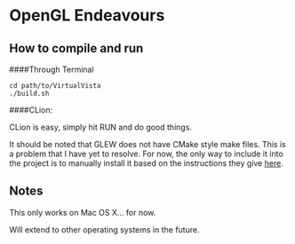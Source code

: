OpenGL Endeavours
=================

How to compile and run
---------------

####Through Terminal

```
cd path/to/VirtualVista
./build.sh
```

####CLion: 

CLion is easy, simply hit RUN and do good things.

It should be noted that GLEW does not have CMake style make files. This is a problem that I have yet to
resolve. For now, the only way to include it into the project is to manually install it based on the 
instructions they give [here](https://github.com/LuaDist/glew).

Notes
------

This only works on Mac OS X... for now.

Will extend to other operating systems in the future.
